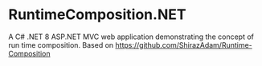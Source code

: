 # RuntimeComposition.NET
A C# .NET 8 ASP.NET MVC web application demonstrating the concept of run time composition. Based on https://github.com/ShirazAdam/Runtime-Composition
